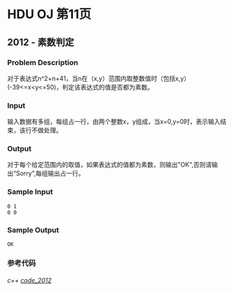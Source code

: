 # HDU OJ 第11页

## 2012 - 素数判定


### Problem Description
对于表达式n^2+n+41，当n在（x,y）范围内取整数值时（包括x,y）(-39<=x<y<=50)，判定该表达式的值是否都为素数。

### Input

输入数据有多组，每组占一行，由两个整数x，y组成，当x=0,y=0时，表示输入结束，该行不做处理。

### Output

对于每个给定范围内的取值，如果表达式的值都为素数，则输出"OK",否则请输出“Sorry”,每组输出占一行。

### Sample Input
```
0 1
0 0
```
### Sample Output
```
OK
```

### 参考代码

###### c++ [code_2012](https://github.com/ZhengzxDev/hdu_oj_page_eleven/blob/main/codes/c%2B%2B/question_2012.cpp)